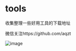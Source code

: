 tools
===========
收集整理一些好用工具的下载地址

微信关注https://github.com/aqzt

![image](https://github.com/ppabc/codis_quick/raw/master/images/aqzt.jpg)

